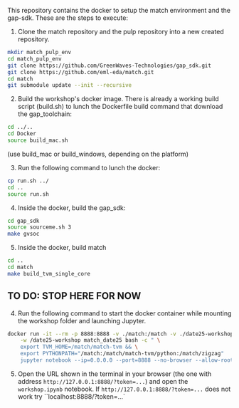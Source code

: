 This repository contains the docker to setup the match environment and the gap-sdk.
These are the steps to execute:

1. Clone the match repository and the pulp repository into a new created repository.
```bash
mkdir match_pulp_env
cd match_pulp_env
git clone https://github.com/GreenWaves-Technologies/gap_sdk.git
git clone https://github.com/eml-eda/match.git
cd match
git submodule update --init --recursive
```

2. Build the workshop's docker image. There is already a working build script (build.sh) to lunch the Dockerfile build command that download the gap_toolchain:
```bash
cd ../..
cd Docker
source build_mac.sh
```
(use build_mac or build_windows, depending on the platform)

3. Run the following command to lunch the docker:
```bash
cp run.sh ../
cd ..
source run.sh
```

4. Inside the docker, build the gap_sdk:
```bash
cd gap_sdk 
source sourceme.sh 3
make gvsoc
```

5. Inside the docker, build match
```bash
cd .. 
cd match
make build_tvm_single_core
```

## TO DO: STOP HERE FOR NOW
4. Run the following command to start the docker container while mounting the workshop folder and launching Jupyter.
```bash
docker run -it --rm -p 8888:8888 -v ./match:/match -v ./date25-workshop:/date25-workshop \
    -w /date25-workshop match_date25 bash -c " \
    export TVM_HOME=/match/match-tvm && \
    export PYTHONPATH="/match:/match/match-tvm/python:/match/zigzag"
    jupyter notebook --ip=0.0.0.0 --port=8888 --no-browser --allow-root"
```

5. Open the URL shown in the terminal in your browser (the one with address `http://127.0.0.1:8888/?token=...`) and open the `workshop.ipynb` notebook. If `http://127.0.0.1:8888/?token=...` does not work try ``localhost:8888/?token=...`
